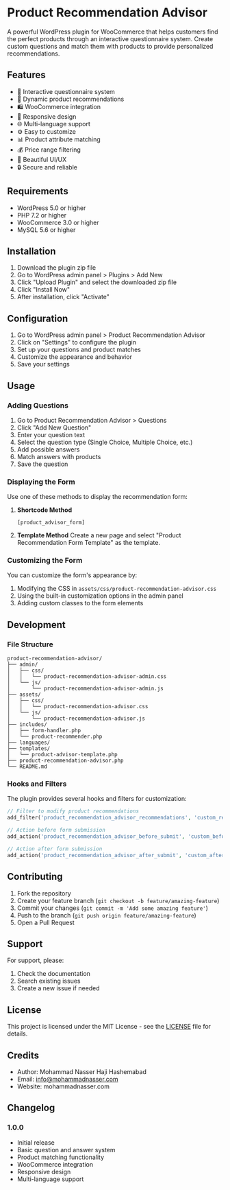 # Product Recommendation Advisor

A powerful WordPress plugin for WooCommerce that helps customers find the perfect products through an interactive questionnaire system. Create custom questions and match them with products to provide personalized recommendations.

## Features

* 🎯 Interactive questionnaire system
* 🔄 Dynamic product recommendations
* 🛍️ WooCommerce integration
* 📱 Responsive design
* 🌐 Multi-language support
* ⚙️ Easy to customize
* 📊 Product attribute matching
* 💰 Price range filtering
* 🎨 Beautiful UI/UX
* 🔒 Secure and reliable

## Requirements

* WordPress 5.0 or higher
* PHP 7.2 or higher
* WooCommerce 3.0 or higher
* MySQL 5.6 or higher

## Installation

1. Download the plugin zip file
2. Go to WordPress admin panel > Plugins > Add New
3. Click "Upload Plugin" and select the downloaded zip file
4. Click "Install Now"
5. After installation, click "Activate"

## Configuration

1. Go to WordPress admin panel > Product Recommendation Advisor
2. Click on "Settings" to configure the plugin
3. Set up your questions and product matches
4. Customize the appearance and behavior
5. Save your settings

## Usage

### Adding Questions

1. Go to Product Recommendation Advisor > Questions
2. Click "Add New Question"
3. Enter your question text
4. Select the question type (Single Choice, Multiple Choice, etc.)
5. Add possible answers
6. Match answers with products
7. Save the question

### Displaying the Form

Use one of these methods to display the recommendation form:

1. **Shortcode Method**
   ```
   [product_advisor_form]
   ```

2. **Template Method**
   Create a new page and select "Product Recommendation Form Template" as the template.

### Customizing the Form

You can customize the form's appearance by:

1. Modifying the CSS in `assets/css/product-recommendation-advisor.css`
2. Using the built-in customization options in the admin panel
3. Adding custom classes to the form elements

## Development

### File Structure

```
product-recommendation-advisor/
├── admin/
│   ├── css/
│   │   └── product-recommendation-advisor-admin.css
│   └── js/
│       └── product-recommendation-advisor-admin.js
├── assets/
│   ├── css/
│   │   └── product-recommendation-advisor.css
│   └── js/
│       └── product-recommendation-advisor.js
├── includes/
│   ├── form-handler.php
│   └── product-recommender.php
├── languages/
├── templates/
│   └── product-advisor-template.php
├── product-recommendation-advisor.php
└── README.md
```

### Hooks and Filters

The plugin provides several hooks and filters for customization:

```php
// Filter to modify product recommendations
add_filter('product_recommendation_advisor_recommendations', 'custom_recommendations', 10, 2);

// Action before form submission
add_action('product_recommendation_advisor_before_submit', 'custom_before_submit');

// Action after form submission
add_action('product_recommendation_advisor_after_submit', 'custom_after_submit');
```

## Contributing

1. Fork the repository
2. Create your feature branch (`git checkout -b feature/amazing-feature`)
3. Commit your changes (`git commit -m 'Add some amazing feature'`)
4. Push to the branch (`git push origin feature/amazing-feature`)
5. Open a Pull Request

## Support

For support, please:

1. Check the documentation
2. Search existing issues
3. Create a new issue if needed

## License

This project is licensed under the MIT License - see the [LICENSE](LICENSE) file for details.

## Credits

* Author: Mohammad Nasser Haji Hashemabad
* Email: info@mohammadnasser.com
* Website: mohammadnasser.com

## Changelog

### 1.0.0

* Initial release
* Basic question and answer system
* Product matching functionality
* WooCommerce integration
* Responsive design
* Multi-language support